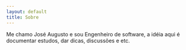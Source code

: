 ```yaml
---
layout: default
title: Sobre
---
```


Me chamo José Augusto e sou Engenheiro de software, a idéia aqui é documentar estudos, dar dicas, discussões e etc.